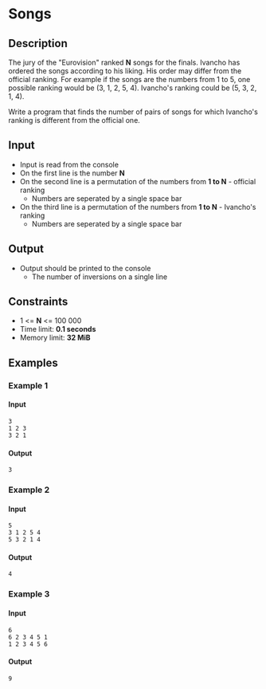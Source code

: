 # Songs

## Description

The jury of the "Eurovision" ranked **N** songs for the finals. Ivancho has ordered the songs according to his liking. His order may differ from the official ranking.
For example if the songs are the numbers from 1 to 5, one possible ranking would be (3, 1, 2, 5, 4). Ivancho's ranking could be (5, 3, 2, 1, 4).

Write a program that finds the number of pairs of songs for which Ivancho's ranking is different from the official one.

## Input

* Input is read from the console
* On the first line is the number **N**
* On the second line is a permutation of the numbers from **1 to N** - official ranking
  * Numbers are seperated by a single space bar
* On the third line is a permutation of the numbers from **1 to N** - Ivancho's ranking
  * Numbers are seperated by a single space bar

## Output

* Output should be printed to the console
  * The number of inversions on a single line

## Constraints
* 1 <= **N** <= 100 000
* Time limit: **0.1 seconds**
* Memory limit: **32 MiB**

## Examples

### Example 1

#### Input
```
3
1 2 3
3 2 1
```
#### Output
```
3
```

### Example 2

#### Input
```
5
3 1 2 5 4
5 3 2 1 4
```
#### Output
```
4
```

### Example 3

#### Input
```
6
6 2 3 4 5 1
1 2 3 4 5 6
```
#### Output
```
9
```
